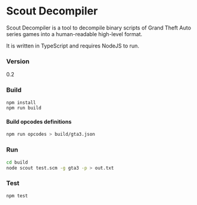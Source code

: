 # Scout Decompiler

Scout Decompiler is a tool to decompile binary scripts of Grand Theft Auto series games into a human-readable high-level format. 

It is written in TypeScript and requires NodeJS to run.

### Version
0.2

### Build
```bash
npm install
npm run build
```

#### Build opcodes definitions
```bash
npm run opcodes > build/gta3.json
```

### Run
```bash
cd build
node scout test.scm -g gta3 -p > out.txt 
``` 

### Test
```bash
npm test
```